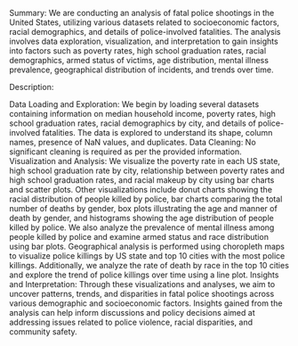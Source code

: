 


Summary:
We are conducting an analysis of fatal police shootings in the United States, utilizing various datasets related to socioeconomic factors, racial demographics, and details of police-involved fatalities. The analysis involves data exploration, visualization, and interpretation to gain insights into factors such as poverty rates, high school graduation rates, racial demographics, armed status of victims, age distribution, mental illness prevalence, geographical distribution of incidents, and trends over time.

Description:

Data Loading and Exploration:
We begin by loading several datasets containing information on median household income, poverty rates, high school graduation rates, racial demographics by city, and details of police-involved fatalities.
The data is explored to understand its shape, column names, presence of NaN values, and duplicates.
Data Cleaning:
No significant cleaning is required as per the provided information.
Visualization and Analysis:
We visualize the poverty rate in each US state, high school graduation rate by city, relationship between poverty rates and high school graduation rates, and racial makeup by city using bar charts and scatter plots.
Other visualizations include donut charts showing the racial distribution of people killed by police, bar charts comparing the total number of deaths by gender, box plots illustrating the age and manner of death by gender, and histograms showing the age distribution of people killed by police.
We also analyze the prevalence of mental illness among people killed by police and examine armed status and race distribution using bar plots.
Geographical analysis is performed using choropleth maps to visualize police killings by US state and top 10 cities with the most police killings.
Additionally, we analyze the rate of death by race in the top 10 cities and explore the trend of police killings over time using a line plot.
Insights and Interpretation:
Through these visualizations and analyses, we aim to uncover patterns, trends, and disparities in fatal police shootings across various demographic and socioeconomic factors.
Insights gained from the analysis can help inform discussions and policy decisions aimed at addressing issues related to police violence, racial disparities, and community safety.
